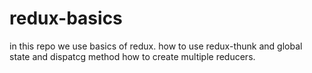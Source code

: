 # redux-basics

in this repo we use basics of redux.
how to use redux-thunk and global state and dispatcg method
how to create multiple reducers.

